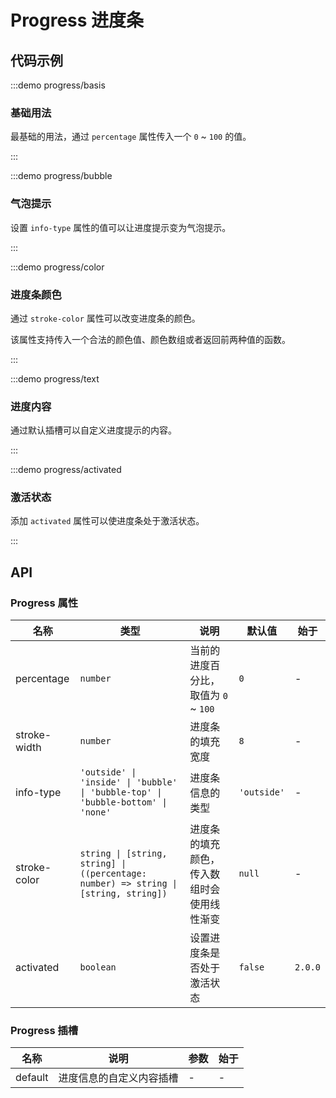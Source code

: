 # Progress 进度条

## 代码示例

:::demo progress/basis

### 基础用法

最基础的用法，通过 `percentage` 属性传入一个 `0` ~ `100` 的值。

:::

:::demo progress/bubble

### 气泡提示

设置 `info-type` 属性的值可以让进度提示变为气泡提示。

:::

:::demo progress/color

### 进度条颜色

通过 `stroke-color` 属性可以改变进度条的颜色。

该属性支持传入一个合法的颜色值、颜色数组或者返回前两种值的函数。

:::

:::demo progress/text

### 进度内容

通过默认插槽可以自定义进度提示的内容。

:::

:::demo progress/activated

### 激活状态

添加 `activated` 属性可以使进度条处于激活状态。

:::

## API

### Progress 属性

| 名称         | 类型                                                                                 | 说明                                       | 默认值      | 始于    |
| ------------ | ------------------------------------------------------------------------------------ | ------------------------------------------ | ----------- | ------- |
| percentage   | `number`                                                                             | 当前的进度百分比，取值为 `0` ~ `100`       | `0`         | -       |
| stroke-width | `number`                                                                             | 进度条的填充宽度                           | `8`         | -       |
| info-type    | `'outside' \| 'inside' \| 'bubble' \| 'bubble-top' \| 'bubble-bottom' \| 'none'`     | 进度条信息的类型                           | `'outside'` | -       |
| stroke-color | `string \| [string, string] \| ((percentage: number) => string \| [string, string])` | 进度条的填充颜色，传入数组时会使用线性渐变 | `null`      | -       |
| activated    | `boolean`                                                                            | 设置进度条是否处于激活状态                 | `false`     | `2.0.0` |

### Progress 插槽

| 名称    | 说明                     | 参数 | 始于 |
| ------- | ------------------------ | ---- | ---- |
| default | 进度信息的自定义内容插槽 | -    | -    |
